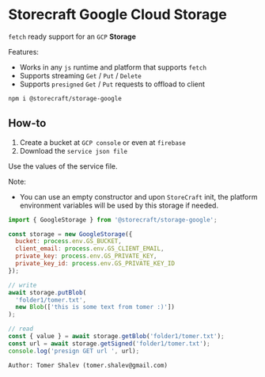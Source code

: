 # Storecraft Google Cloud Storage

`fetch` ready support for an `GCP` **Storage**

Features:
- Works in any `js` runtime and platform that supports `fetch`
- Supports streaming `Get` / `Put` / `Delete`
- Supports `presigned` `Get` / `Put` requests to offload to client

```bash
npm i @storecraft/storage-google
```

## How-to
1. Create a bucket at `GCP console` or even at `firebase`
2. Download the `service json file`

Use the values of the service file.

Note:
- You can use an empty constructor and upon `StoreCraft` init, the platform
environment variables will be used by this storage if needed.

```js
import { GoogleStorage } from '@storecraft/storage-google';

const storage = new GoogleStorage({
  bucket: process.env.GS_BUCKET, 
  client_email: process.env.GS_CLIENT_EMAIL, 
  private_key: process.env.GS_PRIVATE_KEY, 
  private_key_id: process.env.GS_PRIVATE_KEY_ID
});

// write
await storage.putBlob(
  'folder1/tomer.txt', 
  new Blob(['this is some text from tomer :)'])
);

// read
const { value } = await storage.getBlob('folder1/tomer.txt');
const url = await storage.getSigned('folder1/tomer.txt');
console.log('presign GET url ', url);

```


```text
Author: Tomer Shalev (tomer.shalev@gmail.com)
```